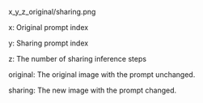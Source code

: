 x_y_z_original/sharing.png

x: Original prompt index

y: Sharing prompt index

z: The number of sharing inference steps

original: The original image with the prompt unchanged.

sharing: The new image with the prompt changed.